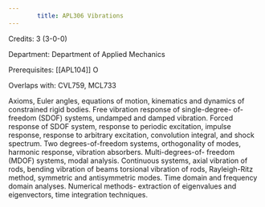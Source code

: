 ```yaml
---
        title: APL306 Vibrations
---
```

Credits: 3 (3-0-0)

Department: Department of Applied Mechanics

Prerequisites: [[APL104]] O

Overlaps with: CVL759, MCL733

Axioms, Euler angles, equations of motion, kinematics and dynamics of constrained rigid bodies. Free vibration response of single-degree- of-freedom (SDOF) systems, undamped and damped vibration. Forced response of SDOF system, response to periodic excitation, impulse response, response to arbitrary excitation, convolution integral, and shock spectrum. Two degrees-of-freedom systems, orthogonality of modes, harmonic response, vibration absorbers. Multi-degrees-of- freedom (MDOF) systems, modal analysis. Continuous systems, axial vibration of rods, bending vibration of beams torsional vibration of rods, Rayleigh-Ritz method, symmetric and antisymmetric modes. Time domain and frequency domain analyses. Numerical methods- extraction of eigenvalues and eigenvectors, time integration techniques.